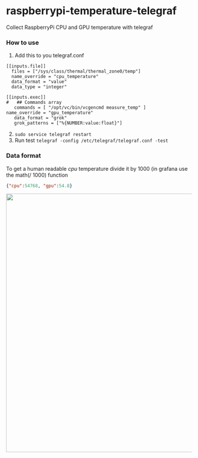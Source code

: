 # raspberrypi-temperature-telegraf
Collect RaspberryPi CPU and GPU temperature with telegraf

### How to use
1. Add this to you telegraf.conf
```
[[inputs.file]] 
  files = ["/sys/class/thermal/thermal_zone0/temp"]
  name_override = "cpu_temperature"
  data_format = "value"
  data_type = "integer"
  
[[inputs.exec]]                                                                                                                                                                       #   ## Commands array
   commands = [ "/opt/vc/bin/vcgencmd measure_temp" ]                                                                                                                                     name_override = "gpu_temperature"
   data_format = "grok"
   grok_patterns = ["%{NUMBER:value:float}"]
```
2. ```sudo service telegraf restart```
3. Run test ```telegraf -config /etc/telegraf/telegraf.conf -test```

### Data format
To get a human readable *cpu* temperature divide it by 1000 (in grafana use the math(/ 1000) function
```json
{"cpu":54768, "gpu":54.8}
```
<img src="http://i.imgur.com/tnenohv.png" width="700">
